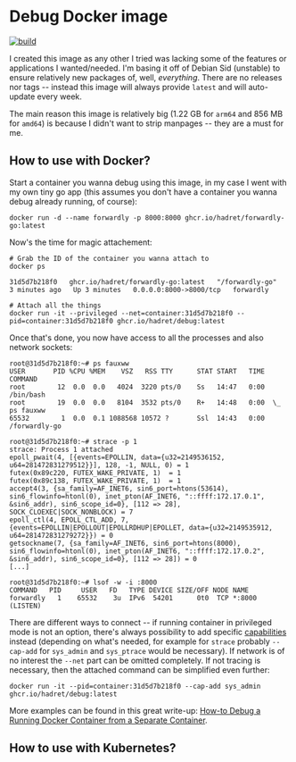# Debug Docker image

[![build](https://github.com/hadret/debug/actions/workflows/build.yml/badge.svg?branch=main)](https://github.com/hadret/debug/actions/workflows/build.yml)

I created this image as any other I tried was lacking some of the features or
applications I wanted/needed. I'm basing it off of Debian Sid (unstable) to
ensure relatively new packages of, well, _everything_. There are no releases nor
tags -- instead this image will always provide `latest` and will auto-update
every week.

The main reason this image is relatively big (1.22 GB for `arm64` and 856 MB for
`amd64`) is because I didn't want to strip manpages -- they are a must for me.

## How to use with Docker?

Start a container you wanna debug using this image, in my case I went with my
own tiny go app (this assumes you don't have a container you wanna debug
already running, of course):

```shell
docker run -d --name forwardly -p 8000:8000 ghcr.io/hadret/forwardly-go:latest
```

Now's the time for magic attachement:

```shell
# Grab the ID of the container you wanna attach to
docker ps

31d5d7b218f0   ghcr.io/hadret/forwardly-go:latest   "/forwardly-go"   3 minutes ago   Up 3 minutes   0.0.0.0:8000->8000/tcp   forwardly

# Attach all the things
docker run -it --privileged --net=container:31d5d7b218f0 --pid=container:31d5d7b218f0 ghcr.io/hadret/debug:latest
```

Once that's done, you now have access to all the processes and also network
sockets:

```shell
root@31d5d7b218f0:~# ps fauxww
USER       PID %CPU %MEM    VSZ   RSS TTY      STAT START   TIME COMMAND
root        12  0.0  0.0   4024  3220 pts/0    Ss   14:47   0:00 /bin/bash
root        19  0.0  0.0   8104  3532 pts/0    R+   14:48   0:00  \_ ps fauxww
65532        1  0.0  0.1 1088568 10572 ?       Ssl  14:43   0:00 /forwardly-go

root@31d5d7b218f0:~# strace -p 1
strace: Process 1 attached
epoll_pwait(4, [{events=EPOLLIN, data={u32=2149536152, u64=281472831279512}}], 128, -1, NULL, 0) = 1
futex(0x89c220, FUTEX_WAKE_PRIVATE, 1)  = 1
futex(0x89c138, FUTEX_WAKE_PRIVATE, 1)  = 1
accept4(3, {sa_family=AF_INET6, sin6_port=htons(53614), sin6_flowinfo=htonl(0), inet_pton(AF_INET6, "::ffff:172.17.0.1", &sin6_addr), sin6_scope_id=0}, [112 => 28], SOCK_CLOEXEC|SOCK_NONBLOCK) = 7
epoll_ctl(4, EPOLL_CTL_ADD, 7, {events=EPOLLIN|EPOLLOUT|EPOLLRDHUP|EPOLLET, data={u32=2149535912, u64=281472831279272}}) = 0
getsockname(7, {sa_family=AF_INET6, sin6_port=htons(8000), sin6_flowinfo=htonl(0), inet_pton(AF_INET6, "::ffff:172.17.0.2", &sin6_addr), sin6_scope_id=0}, [112 => 28]) = 0
[...]

root@31d5d7b218f0:~# lsof -w -i :8000
COMMAND   PID     USER   FD   TYPE DEVICE SIZE/OFF NODE NAME
forwardly   1    65532    3u  IPv6  54201      0t0  TCP *:8000 (LISTEN)
```

There are different ways to connect -- if running container in privileged mode
is not an option, there's always possibility to add specific [capabilities](https://docs.docker.com/engine/reference/run/#runtime-privilege-and-linux-capabilities)
instead (depending on what's needed, for example for `strace` probably
`--cap-add` for `sys_admin` and `sys_ptrace` would be necessary). If network is
of no interest the `--net` part can be omitted completely. If not tracing is
necessary, then the attached command can be simplified even further:

```
docker run -it --pid=container:31d5d7b218f0 --cap-add sys_admin ghcr.io/hadret/debug:latest
```

More examples can be found in this great write-up:
[How-to Debug a Running Docker Container from a Separate Container](https://rothgar.medium.com/how-to-debug-a-running-docker-container-from-a-separate-container-983f11740dc6).

## How to use with Kubernetes?
